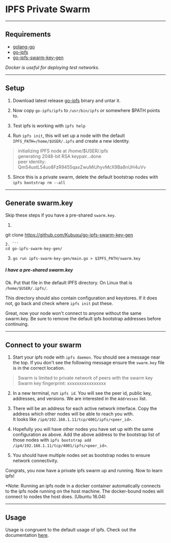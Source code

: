 # IPFS Private Swarm

----
## Requirements

* [golang-go](https://golang.org/doc/)  
* [go-ipfs](https://dist.ipfs.io/#go-ipfs)    
* [go-ipfs-swarm-key-gen](https://github.com/Kubuxu/go-ipfs-swarm-key-gen)  
 

*Docker is useful for deploying test networks.*

----
## Setup

1. Download latest release [go-ipfs](https://dist.ipfs.io/#go-ipfs) binary and untar it.  

2. Now copy ```go-ipfs/ipfs``` to ```/usr/bin/ipfs``` or somewhere $PATH points to.  

3. Test ipfs is working with ```ipfs help```  

4. Run ```ipfs init```, this will set up a node with the default ```IPFS_PATH=/home/$USER/.ipfs``` and create a new identity. 

> initializing IPFS node at /home/$USER/.ipfs  
generating 2048-bit RSA keypair...done  
peer identity: QmS4ustL54uo8FzR9455qaxZwuMiUhyvMcX9Ba8nUH4uVv  


5. Since this is a private swarm, delete the default bootstrap nodes with ```ipfs bootstrap rm --all```

 

----
## Generate swarm.key

Skip these steps if you have a pre-shared ```swarm.key```.  

1. ```
git clone https://github.com/Kubuxu/go-ipfs-swarm-key-gen
```  
2. ```
cd go-ipfs-swarm-key-gen/
```  
3. ```go run ipfs-swarm-key-gen/main.go > $IPFS_PATH/swarm.key```  


##### I have a pre-shared swarm.key

Ok. Put that file in the default IPFS directory. On Linux that is ```/home/$USER/.ipfs/```.

This directory should also contain configuration and keystores. If it does not, go back and check where ```ipfs init``` put these.

Great, now your node won't connect to anyone without the same swarm.key. Be sure to remove the default ipfs bootstrap addresses before continuing. 


----
## Connect to your swarm

1. Start your ipfs node with ```ipfs daemon```. You should see a message near the top. If you don't see the following message ensure the ```swarm.key``` file is in the correct location.

> Swarm is limited to private network of peers with the swarm key  
Swarm key fingerprint: xxxxxxxxxxxxxxxx

2. In a new terminal, run ```ipfs id```. You will see the peer id, public key, addresses, and versions. We are interested in the ```Addresses``` list.

3. There will be an address for each active network interface. Copy the address which other nodes will be able to reach you with.  
It looks like ```/ip4/192.168.1.11/tcp/4001/ipfs/<peer_id>```.

4. Hopefully you will have other nodes you have set up with the same configuration as above. Add the above address to the bootstrap list of those nodes with ```ipfs bootstrap add /ip4/192.168.1.11/tcp/4001/ipfs/<peer_id>```.

5. You should have multiple nodes set as bootstrap nodes to ensure network connectivity.

Congrats, you now have a private ipfs swarm up and running. Now to learn ipfs!

*Note: Running an ipfs node in a docker container automatically connects 
to the ipfs node running on the host machine. The docker-bound nodes will connect to nodes the host does. (Ubuntu 16.04)


----
## Usage

Usage is congruent to the default usage of ipfs. Check out the documentation [here](https://ipfs.io/docs/). 


